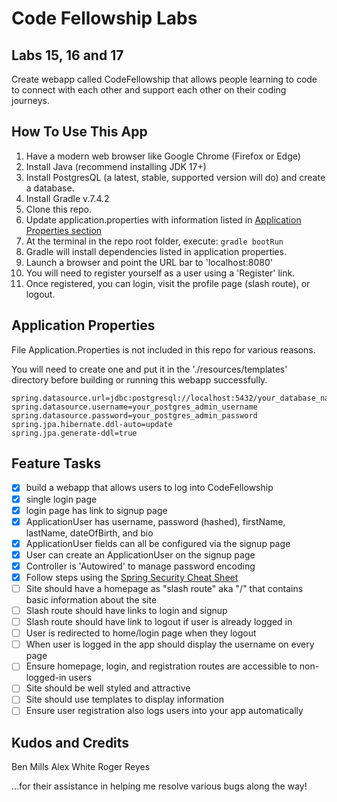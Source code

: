 # Code Fellowship Labs

## Labs 15, 16 and 17

Create webapp called CodeFellowship that allows people learning to code to connect with each other and support each other on their coding journeys.

## How To Use This App

1. Have a modern web browser like Google Chrome (Firefox or Edge)
2. Install Java (recommend installing JDK 17+)
3. Install PostgresQL (a latest, stable, supported version will do) and create a database.
4. Install Gradle v.7.4.2
5. Clone this repo.
6. Update application.properties with information listed in [Application Properties section](#application-properties)
7. At the terminal in the repo root folder, execute: `gradle bootRun`
8. Gradle will install dependencies listed in application properties.
9. Launch a browser and point the URL bar to 'localhost:8080'
10. You will need to register yourself as a user using a 'Register' link.
11. Once registered, you can login, visit the profile page (slash route), or logout.

## Application Properties

File Application.Properties is not included in this repo for various reasons.

You will need to create one and put it in the './resources/templates' directory before building or running this webapp successfully.

```
spring.datasource.url=jdbc:postgresql://localhost:5432/your_database_name
spring.datasource.username=your_postgres_admin_username
spring.datasource.password=your_postgres_admin_password
spring.jpa.hibernate.ddl-auto=update
spring.jpa.generate-ddl=true
```

## Feature Tasks

- [X] build a webapp that allows users to log into CodeFellowship
- [X] single login page
- [X] login page has link to signup page
- [X] ApplicationUser has username, password (hashed), firstName, lastName, dateOfBirth, and bio
- [X] ApplicationUser fields can all be configured via the signup page
- [X] User can create an ApplicationUser on the signup page
- [X] Controller is 'Autowired' to manage password encoding
- [X] Follow steps using the [Spring Security Cheat Sheet](https://codefellows.github.io/code-401-java-guide/curriculum/SpringSecurityCheatSheet.html)
- [ ] Site should have a homepage as "slash route" aka "/" that contains basic information about the site
- [ ] Slash route should have links to login and signup
- [ ] Slash route should have link to logout if user is already logged in
- [ ] User is redirected to home/login page when they logout
- [ ] When user is logged in the app should display the username on every page
- [ ] Ensure homepage, login, and registration routes are accessible to non-logged-in users
- [ ] Site should be well styled and attractive
- [ ] Site should use templates to display information
- [ ] Ensure user registration also logs users into your app automatically

## Kudos and Credits

Ben Mills
Alex White
Roger Reyes

...for their assistance in helping me resolve various bugs along the way!